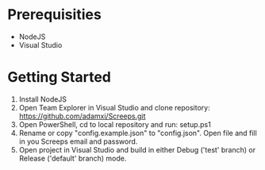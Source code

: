 # Prerequisities
* NodeJS
* Visual Studio

# Getting Started
1. Install NodeJS
2. Open Team Explorer in Visual Studio and clone repository: https://github.com/adamxi/Screeps.git
3. Open PowerShell, cd to local repository and run: setup.ps1
4. Rename or copy "config.example.json" to "config.json". Open file and fill in you Screeps email and password.
5. Open project in Visual Studio and build in either Debug ('test' branch) or Release ('default' branch) mode.
